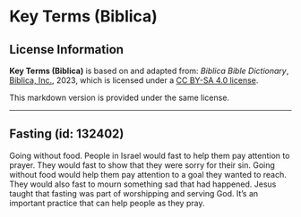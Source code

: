 # Key Terms (Biblica)

## License Information

**Key Terms (Biblica)** is based on and adapted from: _Biblica Bible Dictionary_, [Biblica, Inc.](https://www.biblica.com/), 2023, which is licensed under a [CC BY-SA 4.0 license](https://creativecommons.org/licenses/by-sa/4.0/legalcode.en).

This markdown version is provided under the same license.



--------------------------------

## Fasting (id: 132402)

Going without food. People in Israel would fast to help them pay attention to prayer. They would fast to show that they were sorry for their sin. Going without food would help them pay attention to a goal they wanted to reach. They would also fast to mourn something sad that had happened. Jesus taught that fasting was part of worshipping and serving God. It’s an important practice that can help people as they pray.



